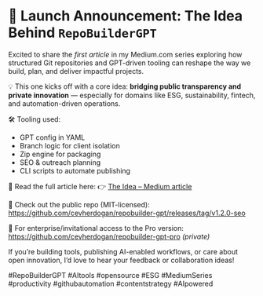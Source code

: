 # 🚀 Launch Announcement: The Idea Behind `RepoBuilderGPT`

Excited to share the *first article* in my Medium.com series exploring how structured Git repositories and GPT-driven tooling can reshape the way we build, plan, and deliver impactful projects.

💡 This one kicks off with a core idea: **bridging public transparency and private innovation** — especially for domains like ESG, sustainability, fintech, and automation-driven operations.

🛠️ Tooling used:
- GPT config in YAML
- Branch logic for client isolation
- Zip engine for packaging
- SEO & outreach planning
- CLI scripts to automate publishing

📖 Read the full article here:
👉 [The Idea – Medium article](https://medium.com/@cevherd/the-idea-...)

🔗 Check out the public repo (MIT-licensed):  
https://github.com/cevherdogan/repobuilder-gpt/releases/tag/v1.2.0-seo

👥 For enterprise/invitational access to the Pro version:  
https://github.com/cevherdogan/repobuilder-gpt-pro *(private)*

If you’re building tools, publishing AI-enabled workflows, or care about open innovation, I’d love to hear your feedback or collaboration ideas!

#RepoBuilderGPT #AItools #opensource #ESG #MediumSeries #productivity #githubautomation #contentstrategy #AIpowered


